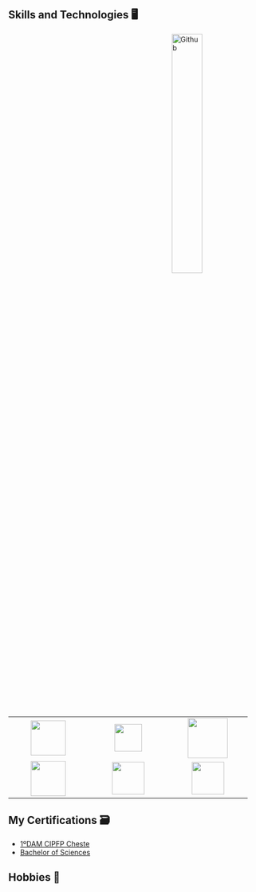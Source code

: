 

## Skills and Technologies 🖥️
<img width="35%" align="right" alt="Github" src="https://user-images.githubusercontent.com/48678280/88862734-4903af80-d201-11ea-968b-9c939d88a37c.gif" />

<br>
<table>
<tbody>
 <tr>
<td align="center" width="20%">
<img height=70px src="https://www.jairogarciarincon.com/img/clases/1325.jpg"> 
</td>

<td align="center" width="20%"> 
<img height=55px src="https://cloud2data.com/wp-content/uploads/2023/01/HTML-CSS-Review.png"> 
</td>

<td align="center" width="20%">
<img height=80px src="https://programacion.net/files/article/20160603020635_python-logo.png"> 
</td>
</tr>

<tr>
<td align="center" width="20%">
<img height=70px src="https://1.bp.blogspot.com/-7iyc2P25IN0/WAx4ve8EkwI/AAAAAAAALA4/1vV2qBWI4q8qMDWXwkcl-_dS7LIFadRTwCLcB/s1600/c82-sql-logo.jpg"> 
</td>

<td align="center" width="20%">
<img height=65px src="https://cdn.computerhoy.com/sites/navi.axelspringer.es/public/media/image/2014/04/39513-linux.jpg?tf=1200x"> 
</td>

<td align="center" width="20%">
<img height=65px src="https://pentagram-production.imgix.net/ea053844-c063-4130-9425-4a193f82e1e3/ps_windows_01.jpg?rect=67%2C364%2C1665%2C1040&w=1500&fit=crop&fm=jpg&q=70&auto=format&h=935"> 
</td>
</tr>


</tbody>
</table>


 

## My Certifications 🗃️

- [1ºDAM CIPFP Cheste](http://www.fpcheste.com/joomla/index.php/es/)
- [Bachelor of Sciences](https://portal.edu.gva.es/iesenricvalorpicanya/es/portada-va-es-va-es/)



## Hobbies 🏀







